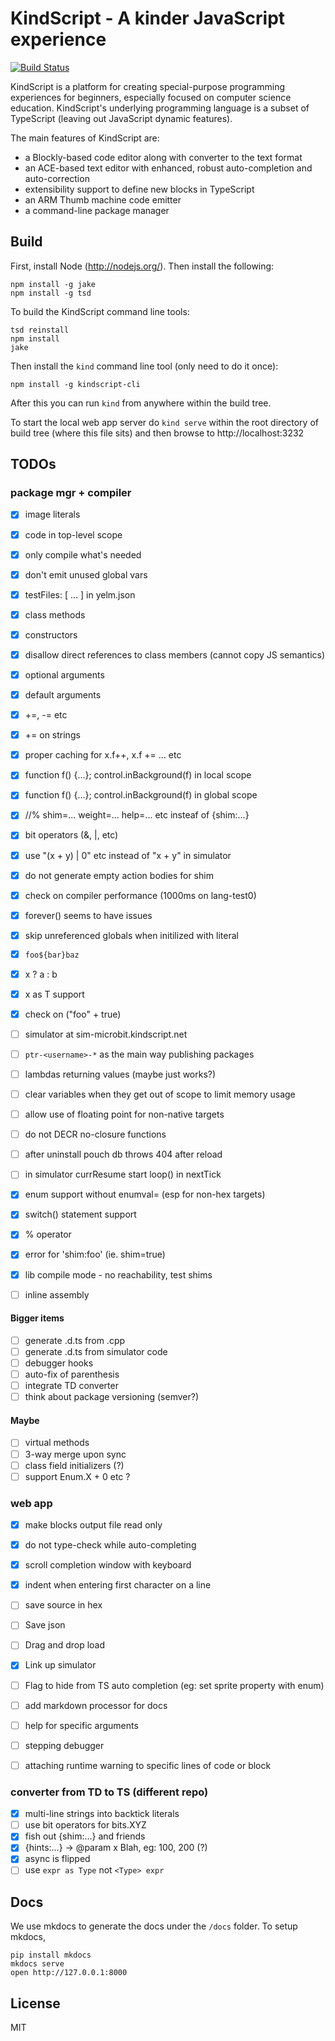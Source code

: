 # KindScript - A kinder JavaScript experience

[![Build Status](https://travis-ci.org/Microsoft/yelm.svg?branch=master)](https://travis-ci.org/Microsoft/yelm)

KindScript is a platform for creating special-purpose programming experiences for
beginners, especially focused on computer science education. KindScript's underlying
programming language is a subset of TypeScript (leaving out JavaScript dynamic
features).

The main features of KindScript are:
* a Blockly-based code editor along with converter to the text format
* an ACE-based text editor with enhanced, robust auto-completion and auto-correction
* extensibility support to define new blocks in TypeScript
* an ARM Thumb machine code emitter
* a command-line package manager

## Build

First, install Node (http://nodejs.org/). Then install the following:
```
npm install -g jake
npm install -g tsd
```

To build the KindScript command line tools:

```
tsd reinstall
npm install
jake
```

Then install the `kind` command line tool (only need to do it once):

```
npm install -g kindscript-cli
```

After this you can run `kind` from anywhere within the build tree.

To start the local web app server do `kind serve` within the root directory
of build tree (where this file sits) and then browse to http://localhost:3232 

## TODOs

### package mgr + compiler
* [x] image literals
* [x] code in top-level scope
* [x] only compile what's needed
* [x] don't emit unused global vars
* [x] testFiles: [ ... ] in yelm.json
* [x] class methods
* [x] constructors
* [x] disallow direct references to class members (cannot copy JS semantics)
* [x] optional arguments
* [x] default arguments
* [x] +=, -= etc
* [x] += on strings
* [x] proper caching for x.f++, x.f += ... etc
* [x] function f() {...}; control.inBackground(f) in local scope
* [x] function f() {...}; control.inBackground(f) in global scope
* [x] //% shim=... weight=... help=... etc insteaf of {shim:...}
* [x] bit operators (&, |, etc)
* [x] use "(x + y) | 0" etc instead of "x + y" in simulator
* [x] do not generate empty action bodies for shim
* [x] check on compiler performance (1000ms on lang-test0)
* [x] forever() seems to have issues
* [x] skip unreferenced globals when initilized with literal
* [x] `foo${bar}baz`
* [x] x ? a : b
* [x] x as T support
* [x] check on ("foo" + true)
* [ ] simulator at sim-microbit.kindscript.net
* [ ] `ptr-<username>-*` as the main way publishing packages
* [ ] lambdas returning values (maybe just works?)
* [ ] clear variables when they get out of scope to limit memory usage
* [ ] allow use of floating point for non-native targets
* [ ] do not DECR no-closure functions
* [ ] after uninstall pouch db throws 404 after reload
* [ ] in simulator currResume start loop() in nextTick

* [x] enum support without enumval= (esp for non-hex targets)
* [x] switch() statement support
* [x] % operator
* [x] error for 'shim:foo' (ie. shim=true)
* [x] lib compile mode - no reachability, test shims
* [ ] inline assembly

#### Bigger items
* [ ] generate .d.ts from .cpp
* [ ] generate .d.ts from simulator code
* [ ] debugger hooks
* [ ] auto-fix of parenthesis
* [ ] integrate TD converter
* [ ] think about package versioning (semver?)

#### Maybe
* [ ] virtual methods
* [ ] 3-way merge upon sync
* [ ] class field initializers (?)
* [ ] support Enum.X + 0 etc ?

### web app

* [x] make blocks output file read only
* [x] do not type-check while auto-completing
* [x] scroll completion window with keyboard
* [x] indent when entering first character on a line
* [ ] save source in hex
* [ ] Save json
* [ ] Drag and drop load
* [x] Link up simulator
* [ ] Flag to hide from TS auto completion (eg: set sprite property with enum)
* [ ] add markdown processor for docs
* [ ] help for specific arguments
* [ ] stepping debugger
* [ ] attaching runtime warning to specific lines of code or block


### converter from TD to TS (different repo)

* [x] multi-line strings into backtick literals
* [ ] use bit operators for bits.XYZ
* [x] fish out {shim:...} and friends
* [x] {hints:...} -> @param x Blah, eg: 100, 200 (?)
* [x] async is flipped
* [ ] use `expr as Type` not `<Type> expr`

## Docs

We use mkdocs to generate the docs under the ``/docs`` folder. To setup mkdocs, 
````
pip install mkdocs
mkdocs serve
open http://127.0.0.1:8000
````

## License

MIT
